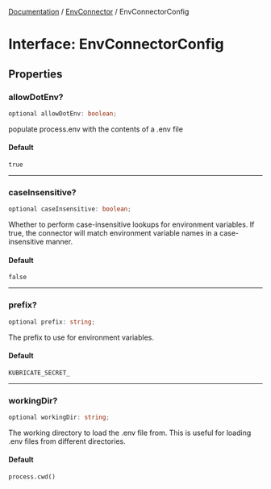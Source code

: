 [Documentation](../../index.md) / [EnvConnector](../index.md) / EnvConnectorConfig

# Interface: EnvConnectorConfig

## Properties

### allowDotEnv?

```ts
optional allowDotEnv: boolean;
```

populate process.env with the contents of a .env file

#### Default

`true`

***

### caseInsensitive?

```ts
optional caseInsensitive: boolean;
```

Whether to perform case-insensitive lookups for environment variables.
If true, the connector will match environment variable names in a case-insensitive manner.

#### Default

`false`

***

### prefix?

```ts
optional prefix: string;
```

The prefix to use for environment variables.

#### Default

`KUBRICATE_SECRET_`

***

### workingDir?

```ts
optional workingDir: string;
```

The working directory to load the .env file from.
This is useful for loading .env files from different directories.

#### Default

`process.cwd()`
